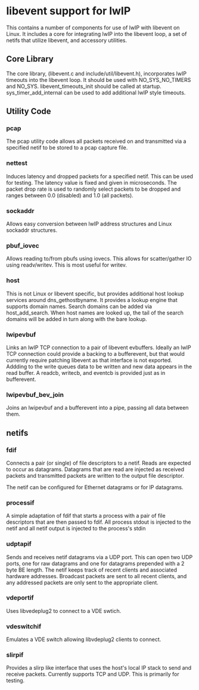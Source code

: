 # libevent support for lwIP

This contains a number of components for use of lwIP with libevent on Linux.
It includes a core for integrating lwIP into the libevent loop, a set of
netifs that utilize libevent, and accessory utilities.

## Core Library

The core library, (libevent.c and include/util/libevent.h), incorporates lwIP
timeouts into the libevent loop. It should be used with NO_SYS_NO_TIMERS and
NO_SYS. libevent_timeouts_init should be called at startup.
sys_timer_add_internal can be used to add additional lwIP style timeouts.

## Utility Code

### pcap

The pcap utility code allows all packets received on and transmitted via a
specified netif to be stored to a pcap capture file.

### nettest

Induces latency and dropped packets for a specified netif. This can be used
for testing. The latency value is fixed and given in microseconds. The
packet drop rate is used to randomly select packets to be dropped and ranges
between 0.0 (disabled) and 1.0 (all packets).

### sockaddr

Allows easy conversion between lwIP address structures and Linux sockaddr
structures.

### pbuf_iovec

Allows reading to/from pbufs using iovecs. This allows for scatter/gather IO
using readv/writev. This is most useful for writev.

### host

This is not Linux or libevent specific, but provides additional host lookup
services around dns_gethostbyname. It provides a lookup engine that supports
domain names. Search domains can be added via host_add_search. When host
names are looked up, the tail of the search domains will be added in turn along
with the bare lookup.

### lwipevbuf

Links an lwIP TCP connection to a pair of libevent evbuffers. Ideally an lwIP
TCP connection could provide a backing to a bufferevent, but that would
currently require patching libevent as that interface is not exported. Addding
to the write queues data to be written and new data appears in the read buffer.
A readcb, writecb, and eventcb is provided just as in bufferevent.

### lwipevbuf_bev_join

Joins an lwipevbuf and a bufferevent into a pipe, passing all data between them.

## netifs

### fdif

Connects a pair (or single) of file descriptors to a netif. Reads are expected
to occur as datagrams. Datagrams that are read are injected as received packets
and transmitted packets are written to the output file descriptor.

The netif can be configured for Ethernet datagrams or for IP datagrams.

### processif

A simple adaptation of fdif that starts a process with a pair of file
descriptors that are then passed to fdif. All process stdout is injected to the
netif and all netif output is injected to the process's stdin

### udptapif

Sends and receives netif datagrams via a UDP port. This can open two UDP ports,
one for raw datagrams and one for datagrams prepended with a 2 byte BE length.
The netif keeps track of recent clients and associated hardware addresses.
Broadcast packets are sent to all recent clients, and any addressed packets
are only sent to the appropriate client.

### vdeportif

Uses libvedeplug2 to connect to a VDE swtich.

### vdeswitchif

Emulates a VDE switch allowing libvdeplug2 clients to connect.

### slirpif

Provides a slirp like interface that uses the host's local IP stack to send
and receive packets. Currently supports TCP and UDP. This is primarily for
testing.

